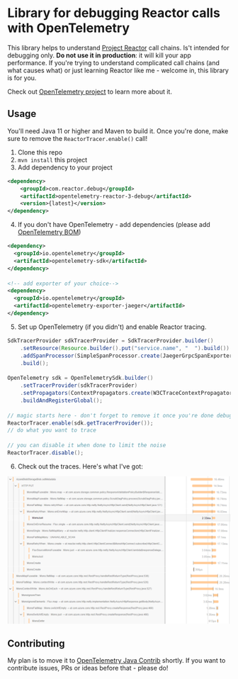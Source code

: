# Library for debugging Reactor calls with OpenTelemetry

This library helps to understand [Project Reactor](https://projectreactor.io/) call chains. Is't intended for debugging only. **Do not use it in production**: it will kill your app performance.
If you're trying to understand complicated call chains (and what causes what) or just learning Reactor like me - welcome in, this library is for you.

Check out [OpenTelemetry project](https://opentelemetry.io/) to learn more about it.

## Usage

You'll need Java 11 or higher and Maven to build it. Once you're done, make sure to remove the `ReactorTracer.enable()` call!

1. Clone this repo
2. `mvn install` this project
3. Add dependency to your project

```xml
<dependency>
    <groupId>com.reactor.debug</groupId>
    <artifactId>opentelemetry-reactor-3-debug</artifactId>
    <version>{latest}</version>
</dependency>
```

4. If you don't have OpenTelemetry - add dependencies (please add [OpenTelemetry BOM](https://opentelemetry.io/docs/instrumentation/java/#maven))

```xml
<dependency>
  <groupId>io.opentelemetry</groupId>
  <artifactId>opentelemetry-sdk</artifactId>
</dependency>

<!-- add exporter of your choice-->
<dependency>
  <groupId>io.opentelemetry</groupId>
  <artifactId>opentelemetry-exporter-jaeger</artifactId>
</dependency>
```

5. Set up OpenTelemetry (if you didn't) and enable Reactor tracing.

```java
SdkTracerProvider sdkTracerProvider = SdkTracerProvider.builder()
    .setResource(Resource.builder().put("service.name", "  ").build())
    .addSpanProcessor(SimpleSpanProcessor.create(JaegerGrpcSpanExporter.builder().build()))
    .build();

OpenTelemetry sdk = OpenTelemetrySdk.builder()
    .setTracerProvider(sdkTracerProvider)
    .setPropagators(ContextPropagators.create(W3CTraceContextPropagator.getInstance()))
    .buildAndRegisterGlobal();

// magic starts here - don't forget to remove it once you're done debugging
ReactorTracer.enable(sdk.getTracerProvider()); 
// do what you want to trace

// you can disable it when done to limit the noise
ReactorTracer.disable(); 
```

6. Check out the traces. Here's what I've got:

![Trace of Azure SDK reactor call](./docs/images/trace.png)

## Contributing

My plan is to move it to [OpenTelemetry Java Contrib](https://github.com/open-telemetry/opentelemetry-java-contrib) shortly. If you want to contribute issues, PRs or ideas before that - please do!
